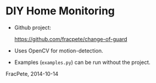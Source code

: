 # DIY Home Monitoring


* Github project:

  https://github.com/fracpete/change-of-guard

* Uses OpenCV for motion-detection.

* Examples (`examples.py`) can be run without the project.


FracPete, 2014-10-14

